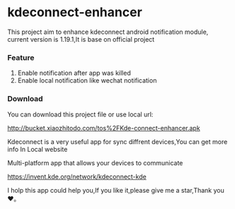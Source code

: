 # kdeconnect-enhancer
This project aim to enhance kdeconnect android  notification module, current version is  1.19.1,It is base on official project 

### Feature

1. Enable notification after app was killed
2. Enable local notification like wechat notification



### Download

You can download  this project file or use local url:

http://bucket.xiaozhitodo.com/tos%2FKde-connect-enhancer.apk



Kdeconnect is a very useful app for sync diffrent devices,You can get more info In Local website

Multi-platform app that allows your devices to communicate

https://invent.kde.org/network/kdeconnect-kde



I holp this app could help you,If you like it,please give me a star,Thank you❤️。
